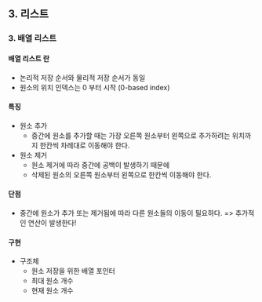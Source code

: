 ## 3. 리스트
### 3. 배열 리스트
#### 배열 리스트 란
- 논리적 저장 순서와 물리적 저장 순서가 동일
- 원소의 위치 인덱스는 0 부터 시작 (0-based index)

#### 특징
- 원소 추가
    - 중간에 원소를 추가할 때는 가장 오른쪽 원소부터 왼쪽으로 추가하려는 위치까지 한칸씩 차례대로 이동해야 한다.
- 원소 제거
    - 원소 제거에 따라 중간에 공백이 발생하기 때문에
    - 삭제된 원소의 오른쪽 원소부터 왼쪽으로 한칸씩 이동해야 한다.

#### 단점
- 중간에 원소가 추가 또는 제거됨에 따라 다른 원소들의 이동이 필요하다. => 추가적인 연산이 발생한다! 

#### 구현
- 구조체
    - 원소 저장을 위한 배열 포인터
    - 최대 원소 개수 
    - 현재 원소 개수
